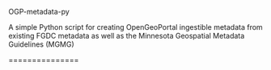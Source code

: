 OGP-metadata-py
<p>A simple Python script for creating OpenGeoPortal ingestible metadata from existing FGDC metadata as well as the
Minnesota Geospatial Metadata Guidelines (MGMG) </p>
===============

